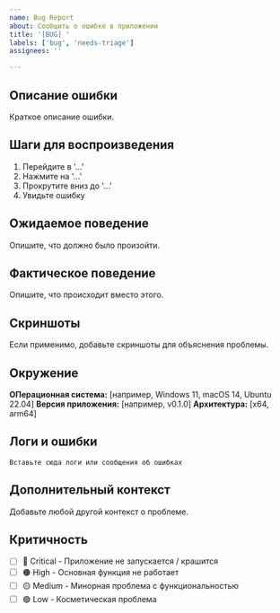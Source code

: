 ```yaml
---
name: Bug Report
about: Сообщить о ошибке в приложении
title: '[BUG] '
labels: ['bug', 'needs-triage']
assignees: ''

---
```


## Описание ошибки

Краткое описание ошибки.

## Шаги для воспроизведения

1. Перейдите в '...'
2. Нажмите на '...'
3. Прокрутите вниз до '...'
4. Увидьте ошибку

## Ожидаемое поведение

Опишите, что должно было произойти.

## Фактическое поведение

Опишите, что происходит вместо этого.

## Скриншоты

Если применимо, добавьте скриншоты для объяснения проблемы.

## Окружение

**ОПерационная система:** [например, Windows 11, macOS 14, Ubuntu 22.04]
**Версия приложения:** [например, v0.1.0]
**Архитектура:** [x64, arm64]

## Логи и ошибки

```
Вставьте сюда логи или сообщения об ошибках
```

## Дополнительный контекст

Добавьте любой другой контекст о проблеме.

## Критичность

- [ ] 🔴 Critical - Приложение не запускается / крашится
- [ ] 🟠 High - Основная функция не работает
- [ ] 🟡 Medium - Минорная проблема с функциональностью
- [ ] 🟢 Low - Косметическая проблема
